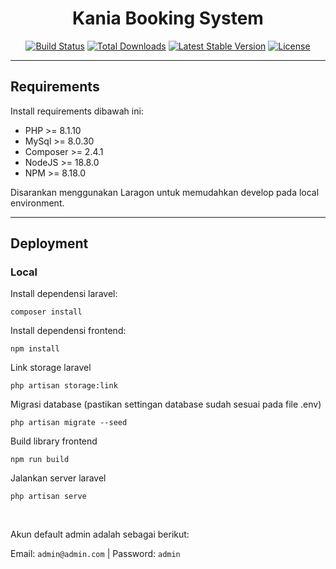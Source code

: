 <h1 align="center">Kania Booking System</h1>

<p align="center">
<a href="https://github.com/laravel/framework/actions"><img src="https://github.com/laravel/framework/workflows/tests/badge.svg" alt="Build Status"></a>
<a href="https://packagist.org/packages/laravel/framework"><img src="https://img.shields.io/packagist/dt/laravel/framework" alt="Total Downloads"></a>
<a href="https://packagist.org/packages/laravel/framework"><img src="https://img.shields.io/packagist/v/laravel/framework" alt="Latest Stable Version"></a>
<a href="https://packagist.org/packages/laravel/framework"><img src="https://img.shields.io/packagist/l/laravel/framework" alt="License"></a>
</p>

<hr>

## Requirements

Install requirements dibawah ini:

- PHP >= 8.1.10
- MySql >= 8.0.30
- Composer >= 2.4.1
- NodeJS >= 18.8.0
- NPM >= 8.18.0

Disarankan menggunakan Laragon untuk memudahkan develop pada local environment.

<hr>

## Deployment

### Local

Install dependensi laravel:

```composer install```

Install dependensi frontend:

```npm install```

Link storage laravel

```php artisan storage:link```

Migrasi database (pastikan settingan database sudah sesuai pada file .env)

```php artisan migrate --seed```

Build library frontend

```npm run build```

Jalankan server laravel

```php artisan serve```

<br>

Akun default admin adalah sebagai berikut:

Email: ```admin@admin.com``` | Password: ```admin```